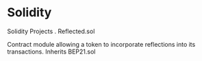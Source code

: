 # Solidity
Solidity Projects
.
Reflected.sol

Contract module allowing a token to incorporate reflections into its transactions. 
Inherits BEP21.sol
